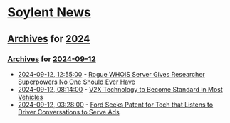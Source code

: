 # [Soylent News](../../../README.md)

## [Archives](../../index.md) for [2024](../index.md)

### [Archives](../../index.md) for [2024-09-12](index.md)

* [2024-09-12, 12:55:00](https://soylentnews.org/article.pl?sid=24/09/11/1718205&from=rss) - [Rogue WHOIS Server Gives Researcher Superpowers No One Should Ever Have](https://soylentnews.org/article.pl?sid=24/09/11/1718205&from=rss)
* [2024-09-12, 08:14:00](https://soylentnews.org/article.pl?sid=24/09/11/0253208&from=rss) - [V2X Technology to Become Standard in Most Vehicles](https://soylentnews.org/article.pl?sid=24/09/11/0253208&from=rss)
* [2024-09-12, 03:28:00](https://soylentnews.org/article.pl?sid=24/09/11/0239207&from=rss) - [Ford Seeks Patent for Tech that Listens to Driver Conversations to Serve Ads](https://soylentnews.org/article.pl?sid=24/09/11/0239207&from=rss)
